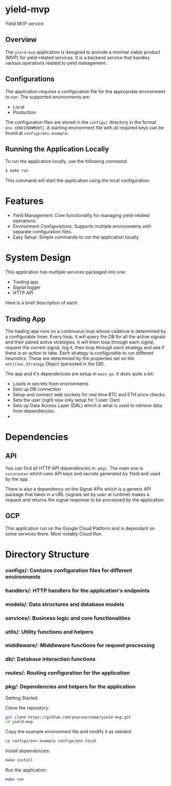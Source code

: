 # yield-mvp

Yield MVP service

## Overview

The `yield-mvp` application is designed to provide a minimal viable product (MVP) for yield-related services. It is a backend service that handles various operations related to yield management.

## Configurations

The application requires a configuration file for the appropriate environment to run. The supported environments are:

- Local
- Production

The configuration files are stored in the `configs/` directory in the format `env.{ENVIRONMENT}`. A starting environment file with all required keys can be found at `configs/env.example`.

## Running the Application Locally

To run the application locally, use the following command:

```sh
$ make run
```

This command will start the application using the local configuration.

# Features

- Yield Management: Core functionality for managing yield-related operations.
- Environment Configurations: Supports multiple environments with separate configuration files.
- Easy Setup: Simple commands to run the application locally.

# System Design

This application has multiple services packaged into one:

* Trading app
* Signal logger
* HTTP API

Here is a brief description of each:

## Trading App

The trading app runs on a continuous loop whose cadence is determined by a configurable timer. Every loop, it will query the DB for all the active signals and their paired active strategies. It will them loop through each signal, request the current signal, log it, then loop through each strategy and see if there is an action to take. Each strategy is configurable to run different heuristics. These are determined by the properties set on the `entities.Strategy` Object (persisted in the DB).

The app and it's dependencies are setup in `main.go`. It does quite a bit:

- Loads in secrets from environments
- Sets up DB connection
- Setup and connect web sockets for real time BTC and ETH price checks
- Sets the user (right now only setup for 1 user: Dan)
- Sets up Data Access Layer (DAL) which is what is used to retrieve data from dependencies
- 

# Dependencies

## API

You can find all HTTP API dependencies in: `pkg/`. The main one is `coinroutes` which uses API keys and secrets generated by Yield and used by the app.

There is also a dependency on the Signal APIs which is a generic API package that takes in a URL (signals set by user at runtime) makes a request and returns the signal response to be processed by the application.

## GCP

This application run on the Google Cloud Platform and is dependant on some services there. Most notably Cloud Run. 

# Directory Structure

### configs/: Contains configuration files for different environments

### handlers/: HTTP handlers for the application's endpoints

### models/: Data structures and database models

### services/: Business logic and core functionalities

### utils/: Utility functions and helpers

### middleware/: Middleware functions for request processing

### db/: Database interaction functions

### routes/: Routing configuration for the application

### pkg/: Dependencies and helpers for the application





Getting Started

Clone the repository:
```sh
git clone https://github.com/yourusername/yield-mvp.git
cd yield-mvp
```

Copy the example environment file and modify it as needed:

```sh
cp configs/env.example configs/env.local
```

Install dependencies:

```sh
make install
```

Run the application:

```sh
make run
```
